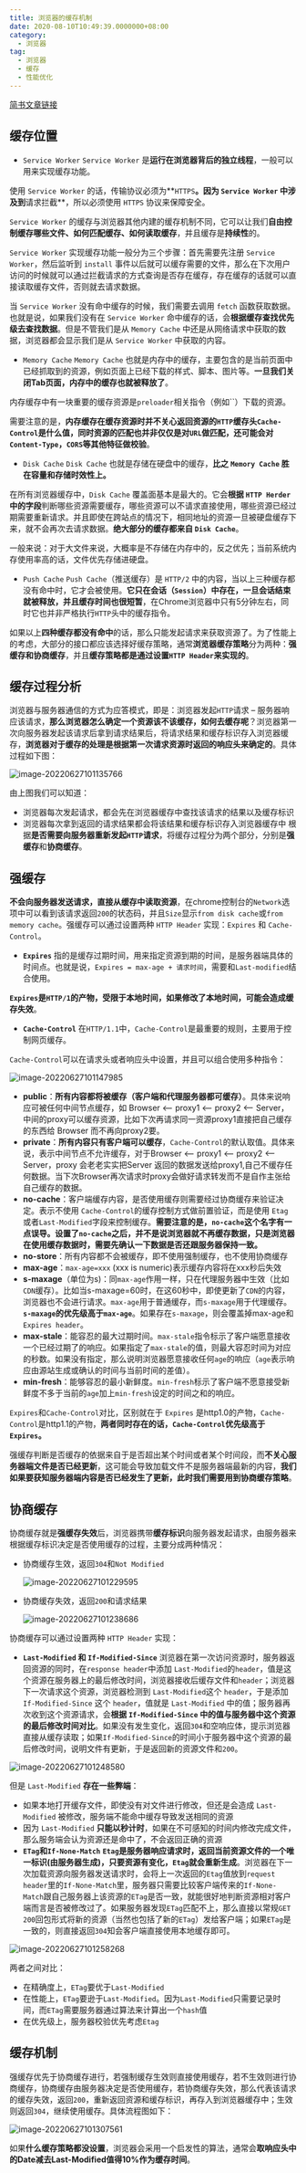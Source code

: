 ```yaml
---
title: 浏览器的缓存机制
date: 2020-08-10T10:49:39.0000000+08:00
category:
  - 浏览器
tag:
  - 浏览器
  - 缓存
  - 性能优化
---
```


[简书文章链接](https://www.jianshu.com/p/54cc04190252)

## **缓存位置**

-   `Service Worker`
`Service Worker` 是**运行在浏览器背后的独立线程**，一般可以用来实现缓存功能。

使用 `Service Worker` 的话，传输协议必须为**`HTTPS`**。因为 `Service Worker` 中涉及到**请求拦截**，所以必须使用 `HTTPS` 协议来保障安全。

`Service Worker` 的缓存与浏览器其他内建的缓存机制不同，它可以让我们**自由控制缓存哪些文件、如何匹配缓存、如何读取缓存**，并且缓存是**持续性**的。

`Service Worker` 实现缓存功能一般分为三个步骤：首先需要先注册 `Service Worker`，然后监听到 `install` 事件以后就可以缓存需要的文件，那么在下次用户访问的时候就可以通过拦截请求的方式查询是否存在缓存，存在缓存的话就可以直接读取缓存文件，否则就去请求数据。

当 `Service Worker` 没有命中缓存的时候，我们需要去调用 `fetch` 函数获取数据。也就是说，如果我们没有在 `Service Worker` 命中缓存的话，会**根据缓存查找优先级去查找数据**。但是不管我们是从 `Memory Cache` 中还是从网络请求中获取的数据，浏览器都会显示我们是从 `Service Worker` 中获取的内容。
-   `Memory Cache`
`Memory Cache` 也就是内存中的缓存，主要包含的是当前页面中已经抓取到的资源，例如页面上已经下载的样式、脚本、图片等。**一旦我们关闭Tab页面，内存中的缓存也就被释放了**。

内存缓存中有一块重要的缓存资源是`preloader`相关指令（例如\`<link rel="prefetch">`）下载的资源。

需要注意的是，**内存缓存在缓存资源时并不关心返回资源的`HTTP`缓存头`Cache-Control`是什么值，同时资源的匹配也并非仅仅是对`URL`做匹配，还可能会对`Content-Type`，`CORS`等其他特征做校验**。
-   `Disk Cache`
`Disk Cache` 也就是存储在硬盘中的缓存，**比之 `Memory Cache` 胜在容量和存储时效性上。**

在所有浏览器缓存中，`Disk Cache` 覆盖面基本是最大的。它会**根据 `HTTP Herder` 中的字段**判断哪些资源需要缓存，哪些资源可以不请求直接使用，哪些资源已经过期需要重新请求。并且即使在跨站点的情况下，相同地址的资源一旦被硬盘缓存下来，就不会再次去请求数据。**绝大部分的缓存都来自 `Disk Cache`**。

一般来说：对于大文件来说，大概率是不存储在内存中的，反之优先；当前系统内存使用率高的话，文件优先存储进硬盘。
-   `Push Cache`
`Push Cache`（推送缓存）是 `HTTP/2` 中的内容，当以上三种缓存都没有命中时，它才会被使用。**它只在会话（`Session`）中存在，一旦会话结束就被释放，并且缓存时间也很短暂**，在Chrome浏览器中只有5分钟左右，同时它也并非严格执行`HTTP`头中的缓存指令。

如果以上**四种缓存都没有命中**的话，那么只能发起请求来获取资源了。为了性能上的考虑，大部分的接口都应该选择好缓存策略，通常**浏览器缓存策略**分为两种：**强缓存和协商缓存**，并且**缓存策略都是通过设置`HTTP Header`来实现的**。

## **缓存过程分析**

浏览器与服务器通信的方式为应答模式，即是：浏览器发起`HTTP`请求 – 服务器响应该请求，**那么浏览器怎么确定一个资源该不该缓存，如何去缓存呢**？浏览器第一次向服务器发起该请求后拿到请求结果后，将请求结果和缓存标识存入浏览器缓存，**浏览器对于缓存的处理是根据第一次请求资源时返回的响应头来确定的**。具体过程如下图：

![image-20220627101135766](./img/image-20220627101135766.png)

由上图我们可以知道：

-   浏览器每次发起请求，都会先在浏览器缓存中查找该请求的结果以及缓存标识
-   浏览器每次拿到返回的请求结果都会将该结果和缓存标识存入浏览器缓存中
根据**是否需要向服务器重新发起`HTTP`请求**，将缓存过程分为两个部分，分别是**强缓存**和**协商缓存**。

## **强缓存**

**不会向服务器发送请求，直接从缓存中读取资源**，在chrome控制台的`Network`选项中可以看到该请求返回`200`的状态码，并且`Size`显示`from disk cache`或`from memory cache`。强缓存可以通过设置两种 `HTTP Header` 实现：`Expires` 和 `Cache-Control`。

-   **`Expires`**
指的是缓存过期时间，用来指定资源到期的时间，是服务器端具体的时间点。也就是说，`Expires = max-age + 请求时间`，需要和`Last-modified`结合使用。

**`Expires`是`HTTP/1`的产物，受限于本地时间，如果修改了本地时间，可能会造成缓存失效**。

-   **`Cache-Control`**
在`HTTP/1.1`中，`Cache-Control`是最重要的规则，主要用于控制网页缓存。

`Cache-Control`可以在请求头或者响应头中设置，并且可以组合使用多种指令：

![image-20220627101147985](./img/image-20220627101147985.png)
-   **public**：**所有内容都将被缓存（客户端和代理服务器都可缓存）**。具体来说响应可被任何中间节点缓存，如 Browser \<-- proxy1 \<-- proxy2 \<-- Server，中间的proxy可以缓存资源，比如下次再请求同一资源proxy1直接把自己缓存的东西给 Browser 而不再向proxy2要。
-   **private**：**所有内容只有客户端可以缓存**，`Cache-Control`的默认取值。具体来说，表示中间节点不允许缓存，对于Browser \<-- proxy1 \<-- proxy2 \<-- Server，proxy 会老老实实把Server 返回的数据发送给proxy1,自己不缓存任何数据。当下次Browser再次请求时proxy会做好请求转发而不是自作主张给自己缓存的数据。
-   **no-cache**：客户端缓存内容，是否使用缓存则需要经过协商缓存来验证决定。表示不使用 `Cache-Control`的缓存控制方式做前置验证，而是使用 `Etag` 或者`Last-Modified`字段来控制缓存。**需要注意的是，`no-cache`这个名字有一点误导。设置了`no-cache`之后，并不是说浏览器就不再缓存数据，只是浏览器在使用缓存数据时，需要先确认一下数据是否还跟服务器保持一致。**
-   **no-store**：所有内容都不会被缓存，即不使用强制缓存，也不使用协商缓存
-   **max-age**：`max-age=xxx` (xxx is numeric)表示缓存内容将在xxx秒后失效
-   **s-maxage**（单位为s)：同`max-age`作用一样，只在代理服务器中生效（比如`CDN`缓存）。比如当s-maxage=60时，在这60秒中，即使更新了`CDN`的内容，浏览器也不会进行请求。`max-age`用于普通缓存，而`s-maxage`用于代理缓存。**`s-maxage`的优先级高于`max-age`**。如果存在`s-maxage`，则会覆盖掉max-age和`Expires header`。
-   **max-stale**：能容忍的最大过期时间。`max-stale`指令标示了客户端愿意接收一个已经过期了的响应。如果指定了`max-stale`的值，则最大容忍时间为对应的秒数。如果没有指定，那么说明浏览器愿意接收任何`age`的响应（`age`表示响应由源站生成或确认的时间与当前时间的差值）。
-   **min-fresh**：能够容忍的最小新鲜度。`min-fresh`标示了客户端不愿意接受新鲜度不多于当前的`age`加上`min-fresh`设定的时间之和的响应。

`Expires`和`Cache-Control`对比，区别就在于 `Expires` 是http1.0的产物，`Cache-Control`是http1.1的产物，**两者同时存在的话，`Cache-Control`优先级高于`Expires`。**

强缓存判断是否缓存的依据来自于是否超出某个时间或者某个时间段，而**不关心服务器端文件是否已经更新**，这可能会导致加载文件不是服务器端最新的内容，**我们如果要获知服务器端内容是否已经发生了更新，**此时我们需要用到**协商缓存策略**。

## **协商缓存**

协商缓存就是**强缓存失效**后，浏览器携带**缓存标识**向服务器发起请求，由服务器来根据缓存标识决定是否使用缓存的过程，主要分成两种情况：

- 协商缓存生效，返回`304`和`Not Modified`

  ![image-20220627101229595](./img/image-20220627101229595.png)

- 协商缓存失效，返回`200`和请求结果

  ![image-20220627101238686](./img/image-20220627101238686.png)

协商缓存可以通过设置两种 `HTTP Header` 实现：
-   **`Last-Modified` 和 `If-Modified-Since`**
浏览器在第一次访问资源时，服务器返回资源的同时，在`response header`中添加 `Last-Modified`的`header`，值是这个资源在服务器上的最后修改时间，浏览器接收后缓存文件和`header`；浏览器下一次请求这个资源，浏览器检测到 `Last-Modified`这个 `header`，于是添加 `If-Modified-Since` 这个 `header`，值就是 `Last-Modified` 中的值；服务器再次收到这个资源请求，会**根据 `If-Modified-Since` 中的值与服务器中这个资源的最后修改时间对比**。如果没有发生变化，返回`304`和空响应体，提示浏览器直接从缓存读取；如果`If-Modified-Since`的时间小于服务器中这个资源的最后修改时间，说明文件有更新，于是返回新的资源文件和`200`。

![image-20220627101248580](./img/image-20220627101248580.png)

但是 `Last-Modified` **存在一些弊端**：
-   如果本地打开缓存文件，即使没有对文件进行修改，但还是会造成 `Last-Modified` 被修改，服务端不能命中缓存导致发送相同的资源
-   因为 `Last-Modified` **只能以秒计时**，如果在不可感知的时间内修改完成文件，那么服务端会认为资源还是命中了，不会返回正确的资源
-   **`ETag`和`If-None-Match`**
**`Etag`是服务器响应请求时，返回当前资源文件的一个唯一标识(由服务器生成)，只要资源有变化，`Etag`就会重新生成**。浏览器在下一次加载资源向服务器发送请求时，会将上一次返回的`Etag`值放到`request header`里的`If-None-Match`里，服务器只需要比较客户端传来的`If-None-Match`跟自己服务器上该资源的`ETag`是否一致，就能很好地判断资源相对客户端而言是否被修改过了。如果服务器发现`ETag`匹配不上，那么直接以常规`GET 200`回包形式将新的资源（当然也包括了新的`ETag`）发给客户端；如果`ETag`是一致的，则直接返回`304`知会客户端直接使用本地缓存即可。

![image-20220627101258268](./img/image-20220627101258268.png)

两者之间对比：
-   在精确度上，`ETag`要优于`Last-Modified`
-   在性能上，`ETag`要逊于`Last-Modified`。因为`Last-Modified`只需要记录时间，而`ETag`需要服务器通过算法来计算出一个`hash`值
-   在优先级上，服务器校验优先考虑`Etag`

## **缓存机制**

强缓存优先于协商缓存进行，若强制缓存生效则直接使用缓存，若不生效则进行协商缓存，协商缓存由服务器决定是否使用缓存，若协商缓存失效，那么代表该请求的缓存失效，返回`200`，重新返回资源和缓存标识，再存入到浏览器缓存中；生效则返回`304`，继续使用缓存。具体流程图如下：

![image-20220627101307561](./img/image-20220627101307561.png)

如果**什么缓存策略都没设置**，浏览器会采用一个启发性的算法，通常会**取响应头中的Date减去Last-Modified值得10%作为缓存时间**。
